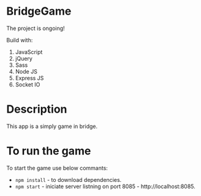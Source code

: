 # BridgeGame

The project is ongoing!

Build with:

1. JavaScript
2. jQuery
3. Sass
4. Node JS
5. Express JS
6. Socket IO

# Description

This app is a simply game in bridge. 

# To run the game
To start the game use below commants:

* ```npm install``` - to download dependencies.
* ```npm start``` - iniciate server listning on port 8085 - http://localhost:8085.
